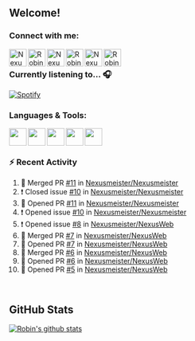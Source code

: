 
<!-- Allgemeine Notizen
	Die Icons sind unter diesen beiden Links zu finden:
	GitHub Repo: https://github.com/simple-icons/simple-icons
		> raw.githubusercontent ist erreichbar über Kontextmenü auf Bild und "Bild in neuem Tab öffnen"
	Simple Icons: https://cdn.jsdelivr.net/npm/simple-icons@3/icons/
 -->


## Welcome!

### Connect with me:
[<img align="left" alt="Nexusmeister | Twitter" width="35px" src="https://cdn.jsdelivr.net/npm/simple-icons@v3/icons/twitter.svg" />][twitter]
[<img align="left" alt="Robin Kaltenbach | Xing" width="35px" src="https://cdn.jsdelivr.net/npm/simple-icons@3.13.0/icons/xing.svg" />][xing]
[<img align="left" alt="Nexusmeister | Twitch" width="35px" src="https://simpleicons.org/icons/twitch.svg" />][twitch]
[<img align="left" alt="Robin Kaltenbach | Stack Overflow" width="35px" src="https://cdn.jsdelivr.net/npm/simple-icons@3.13.0/icons/stackoverflow.svg" />][stackOverflow]
[<img align="left" alt="Nexusmeister | Steam" width="35px" src="https://cdn.jsdelivr.net/npm/simple-icons@3.13.0/icons/steam.svg" />][steam]
[<img align="left" alt="Robin Kaltenbach | LinkedIn" width="35px" src="https://cdn.jsdelivr.net/npm/simple-icons@3.13.0/icons/linkedin.svg" />][linkedIn]


<br />

### Currently listening to... 🎧

[![Spotify](https://spotify-now-playing.nexusmeister.vercel.app/api/spotify)](https://open.spotify.com/user/xkaltix?si=h_gYbj2sTlamJW9soY9fnQ)

### Languages & Tools:

<img width="35px" align="left" src="https://raw.githubusercontent.com/simple-icons/simple-icons/develop/icons/dotnet.svg" />
<img width="35px" align="left" src="https://raw.githubusercontent.com/simple-icons/simple-icons/develop/icons/csharp.svg" />
<img width="35px" align="left" src="https://raw.githubusercontent.com/simple-icons/simple-icons/develop/icons/visualstudio.svg" />
<img width="35px" align="left" src="https://raw.githubusercontent.com/simple-icons/simple-icons/develop/icons/microsoftsqlserver.svg" />
<img width="35px" align="left" src="https://raw.githubusercontent.com/simple-icons/simple-icons/develop/icons/xamarin.svg" />

<br/>
<br/>

### :zap: Recent Activity
<!--START_SECTION:activity-->
1. 🎉 Merged PR [#11](https://github.com/Nexusmeister/Nexusmeister/pull/11) in [Nexusmeister/Nexusmeister](https://github.com/Nexusmeister/Nexusmeister)
2. ❗️ Closed issue [#10](https://github.com/Nexusmeister/Nexusmeister/issues/10) in [Nexusmeister/Nexusmeister](https://github.com/Nexusmeister/Nexusmeister)
3. 💪 Opened PR [#11](https://github.com/Nexusmeister/Nexusmeister/pull/11) in [Nexusmeister/Nexusmeister](https://github.com/Nexusmeister/Nexusmeister)
4. ❗️ Opened issue [#10](https://github.com/Nexusmeister/Nexusmeister/issues/10) in [Nexusmeister/Nexusmeister](https://github.com/Nexusmeister/Nexusmeister)
5. ❗️ Opened issue [#8](https://github.com/Nexusmeister/NexusWeb/issues/8) in [Nexusmeister/NexusWeb](https://github.com/Nexusmeister/NexusWeb)
6. 🎉 Merged PR [#7](https://github.com/Nexusmeister/NexusWeb/pull/7) in [Nexusmeister/NexusWeb](https://github.com/Nexusmeister/NexusWeb)
7. 💪 Opened PR [#7](https://github.com/Nexusmeister/NexusWeb/pull/7) in [Nexusmeister/NexusWeb](https://github.com/Nexusmeister/NexusWeb)
8. 🎉 Merged PR [#6](https://github.com/Nexusmeister/NexusWeb/pull/6) in [Nexusmeister/NexusWeb](https://github.com/Nexusmeister/NexusWeb)
9. 💪 Opened PR [#6](https://github.com/Nexusmeister/NexusWeb/pull/6) in [Nexusmeister/NexusWeb](https://github.com/Nexusmeister/NexusWeb)
10. 💪 Opened PR [#5](https://github.com/Nexusmeister/NexusWeb/pull/5) in [Nexusmeister/NexusWeb](https://github.com/Nexusmeister/NexusWeb)
<!--END_SECTION:activity-->
 
 <br/>

## GitHub Stats
[![Robin's github stats](https://github-readme-stats.vercel.app/api?username=nexusmeister&count_private=true&show_icons=true&theme=dark)](https://github.com/anuraghazra/github-readme-stats)

[twitter]: https://twitter.com/nexxusmeister
[xing]: https://www.xing.com/profile/Robin_Kaltenbach3
[twitch]: https://www.twitch.tv/nexusmeister
[stackOverflow]: https://stackoverflow.com/users/10840553/robin-kaltenbach
[steam]: https://steamcommunity.com/id/nexusmeister
[linkedIn]: https://www.linkedin.com/in/robin-kaltenbach-607445227/